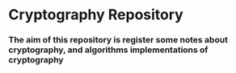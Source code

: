# Cryptography Repository

### The aim of this repository is register some notes about cryptography, and algorithms implementations of cryptography